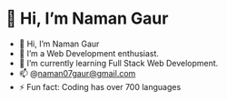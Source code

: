 # 👋 Hi, I’m Naman Gaur
- 👋 Hi, I’m Naman Gaur
- 👀 I’m a Web Development enthusiast.
- 🌱 I’m currently learning Full Stack Web Development. 
- 📫 @naman07gaur@gmail.com
- ⚡ Fun fact: Coding has over 700 languages

<!---
naman07gaur/naman07gaur is a ✨ special ✨ repository because its `README.md` (this file) appears on your GitHub profile.
You can click the Preview link to take a look at your changes.
--->

